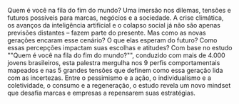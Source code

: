 Quem é você na fila do fim do mundo? Uma imersão nos dilemas, tensões e futuros possíveis para marcas, negócios e a sociedade. A crise climática, os avanços da inteligência artificial e o colapso social já não são apenas previsões distantes – fazem parte do presente. Mas como as novas gerações encaram esse cenário? O que elas esperam do futuro? Como essas percepções impactam suas escolhas e atitudes? Com base no estudo ""Quem é você na fila do fim do mundo?"", conduzido com mais de 4.000 jovens brasileiros, esta palestra mergulha nos 9 perfis comportamentais mapeados e nas 5 grandes tensões que definem como essa geração lida com as incertezas. Entre o pessimismo e a ação, o individualismo e a coletividade, o consumo e a regeneração, o estudo revela um novo mindset que desafia marcas e empresas a repensarem suas estratégias.
